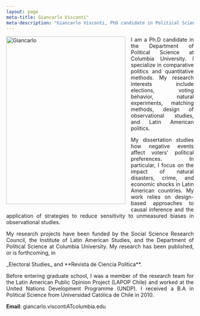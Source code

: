 ```yaml
---
layout: page
meta-title: Giancarlo Visconti"
meta-description: "Giancarlo Visconti, PhD candidate in Political Science, Columbia University"
---
```


<head>
  <title> Giancarlo Visconti </title>
  <meta name="author" content="Giancarlo Visconti">
  <meta name="description" content="Giancarlo Visconti's webpage">
  <meta name="title" content="Giancarlo Visconti, Columbia University">
  <meta name="keywords" content="Giancarlo Visconti, Columbia, Chile, Political Science">
  <meta name="tags" content="Giancarlo Visconti, Columbia, Chile, Political Science">
  <meta http-equiv="content-type" content="text/html;charset=UTF-8">
</head>

<img src="https://dl.dropboxusercontent.com/u/3273624/bio.png" alt="Giancarlo" style="float:left;width:320px;height:450px; margin-right:15px; margin-bottom:15px">

<p style="text-align: justify;">I am a Ph.D candidate in the Department of Political Science at Columbia University. I specialize in comparative politics and quantitative methods. My research interests include elections, voting behavior, natural experiments, matching methods, design of observational studies, and Latin American politics.</p>
 
<p style="text-align: justify;">My dissertation studies how negative events affect voters' political preferences. In particular, I focus on the impact of natural disasters, crime, and economic shocks in Latin American countries. My work relies on design-based approaches to causal inference and the application of strategies to reduce sensitivity to unmeasured biases in observational studies.</p>

<p style="text-align: justify;">My research projects have been funded by the Social Science Research Council, the Institute of Latin American Studies, and the Department of Political Science at Columbia University. My research has been published, or is forthcoming, in </p> _Electoral Studies_ and **Revista de Ciencia Política**.

<p style="text-align: justify;">Before entering graduate school, I was a member of the research team for the Latin American Public Opinion Project (LAPOP Chile) and worked at the United Nations Development Programme (UNDP). I received a B.A in Political Science from Universidad Católica de Chile in 2010.</p>

**Email**: giancarlo.viscontiATcolumbia.edu
